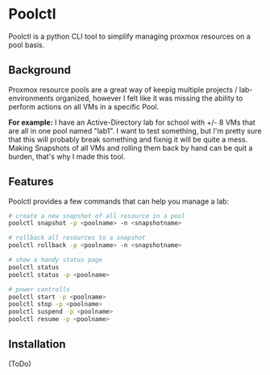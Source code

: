 # Poolctl
Poolctl is a python CLI tool to simplify managing proxmox resources on a pool basis.

## Background
Proxmox resource pools are a great way of keepig multiple projects / lab-environments organized, however I felt like it was missing the ability to perform actions on all VMs in a specific Pool.

**For example:** I have an Active-Directory lab for school with +/- 8 VMs that are all in one pool named "lab1". I want to test something, but I'm pretty sure that this will probably break something and fixnig it will be quite a mess. Making Snapshots of all VMs and rolling them back by hand can be quit a burden, that's why I made this tool.

## Features
Poolctl provides a few commands that can help you manage a lab:
```bash
# create a new snapshot of all resource in a pool
poolctl snapshot -p <poolname> -n <snapshotname>

# rollback all resources to a snapshot
poolctl rollback -p <poolname> -n <snapshotname>

# show a handy status page
poolctl status
poolctl status -p <poolname>

# power controlls
poolctl start -p <poolname>
poolctl stop -p <poolname>
poolctl suspend -p <poolname>
poolctl resume -p <poolname>
```

## Installation
(ToDo)